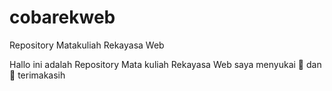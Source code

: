 # cobarekweb
Repository Matakuliah Rekayasa Web

Hallo ini adalah Repository Mata kuliah Rekayasa Web
saya menyukai 🌼 dan 🐡
terimakasih 
